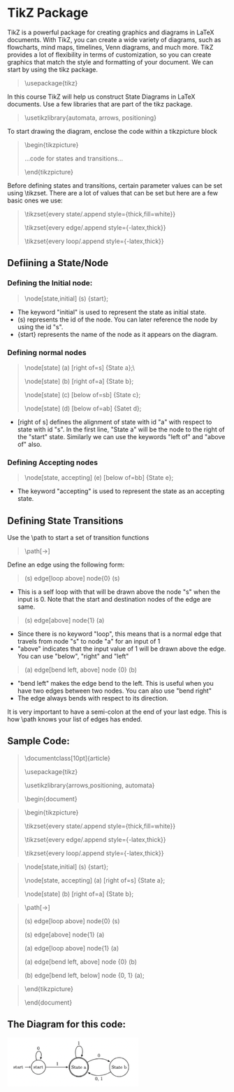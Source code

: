 # TikZ Package
TikZ is a powerful package for creating graphics and diagrams in LaTeX documents. With TikZ, you can create a wide variety of diagrams, such as flowcharts, mind maps, timelines, Venn diagrams, and much more. TikZ provides a lot of flexibility in terms of customization, so you can create graphics that match the style and formatting of your document. We can start by using the tikz package.

> \usepackage{tikz}

In this course TikZ will help us construct State Diagrams in LaTeX documents. Use a few libraries that are part of the tikz package.

> \usetikzlibrary{automata, arrows, positioning}

To start drawing the diagram, enclose the code within a tikzpicture block
> \begin{tikzpicture}
>
> ...code for states and transitions...
>
> \end{tikzpicture}

Before defining states and transitions, certain parameter values can be set using \tikzset. There are a lot of values that can be set but here are a few basic ones we use:

>\tikzset{every state/.append style={thick,fill=white}}
>
>\tikzset{every edge/.append style={-latex,thick}}
>
>\tikzset{every loop/.append style={-latex,thick}}

## Defiining a State/Node
### Defining the Initial node:
>\node[state,initial] (s)   {start};
- The keyword "initial" is used to represent the state as initial state. 
- (s) represents the id of the node. You can later reference the node by using the id "s".
- {start} represents the name of the node as it appears on the diagram.

### Defining normal nodes
>\node[state] (a) [right of=s] {State a};\
>
>\node[state] (b) [right of=a] {State b};
>
>\node[state] (c) [below of=sb]  {State c};
>
>\node[state] (d) [below of=ab]  {Satet d};
- [right of s] defines the alignment of state with id "a" with respect to state with id "s". In the first line, "State a" will be the node to the right of the "start" state. Similarly we can use the keywords "left of" and "above of" also.


### Defining Accepting nodes
>\node[state, accepting] (e) [below of=bb]  {State e};
- The keyword "accepting" is used to represent the state as an accepting state.


## Defining State Transitions
Use the \path to start a set of transition functions
> \path[->]

Define an edge using the following form:
>(s) edge[loop above] node{0} (s)
- This is a self loop with that will be drawn above the node "s" when the input is 0. Note that the start and destination nodes of the edge are same.
>(s) edge[above] node{1} (a)
- Since there is no keyword "loop", this means that is a normal edge that travels from node "s" to node "a" for an input of 1
- "above" indicates that the input value of 1 will be drawn above the edge. You can use "below", "right" and "left"
> (a) edge[bend left, above] node {0} (b)
- "bend left" makes the edge bend to the left. This is useful when you have two edges between two nodes. You can also use "bend right"
- The edge always bends with respect to its direction.

It is very important to have a semi-colon at the end of your last edge. This is how \path knows your list of edges has ended.

## Sample Code:
> \documentclass[10pt]{article}
>
>\usepackage{tikz}
>
>\usetikzlibrary{arrows,positioning, automata}
>
>\begin{document}

>\begin{tikzpicture}
> 
>\tikzset{every state/.append style={thick,fill=white}}
>
>\tikzset{every edge/.append style={-latex,thick}}
>
>\tikzset{every loop/.append style={-latex,thick}}
>

>\node[state,initial] (s)   {start};
>
>\node[state, accepting] (a) [right of=s] {State a};
>
>\node[state] (b) [right of=a] {State b};
>

>\path[->] 
>
>(s) edge[loop above] node{0} (s)
>
>(s) edge[above] node{1} (a)
>
>(a) edge[loop above] node{1} (a)
>
>(a) edge[bend left, above] node {0} (b)
>
>(b) edge[bend left, below] node {0, 1} (a);
>

>\end{tikzpicture}
>
>\end{document}

## The Diagram for this code:

<img src="/img/resources/TikzDocumentation/Tikz.png" alt="Tikz Pic" style="width: 300px;">



